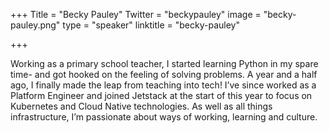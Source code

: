 +++
Title = "Becky Pauley"
Twitter = "beckypauley"
image = "becky-pauley.png"
type = "speaker"
linktitle = "becky-pauley"

+++

Working as a primary school teacher, I started learning Python in my spare time- and got hooked on the feeling of solving problems. A year and a half ago, I finally made the leap from teaching into tech! I’ve since worked as a Platform Engineer and joined Jetstack at the start of this year to focus on Kubernetes and Cloud Native technologies. As well as all things infrastructure, I’m passionate about ways of working, learning and culture.
